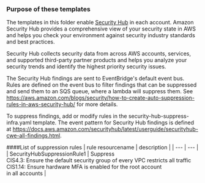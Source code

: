 ### Purpose of these templates
The templates in this folder enable
[Security Hub](https://docs.aws.amazon.com/securityhub/latest/userguide/what-is-securityhub.html)
in each account. Amazon Security Hub provides a comprehensive view of your security state in AWS
and helps you check your environment against security industry standards and best practices.

Security Hub collects security data from across AWS accounts, services, and supported third-party
partner products and helps you analyze your security trends and identify the highest priority
security issues.

The Security Hub findings are sent to EventBridge's default event bus. Rules are defined on the event bus
to filter findings that can be suppressed and send them to an SQS queue, where a lambda will suppress them.
See https://aws.amazon.com/blogs/security/how-to-create-auto-suppression-rules-in-aws-security-hub/ for
more details.

To suppress findings, add or modify rules in the security-hub-suppress-infra.yaml template. The event pattern
for Security Hub findings is defined at https://docs.aws.amazon.com/securityhub/latest/userguide/securityhub-cwe-all-findings.html.

####List of suppression rules
| rule resourcename | description |
| --- | --- |
| SecurityHubSuppressionRule1 | Suppress<br>CIS4.3: Ensure the default security group of every VPC restricts all traffic<br>CIS1.14: Ensure hardware MFA is enabled for the root account<br>in all accounts |
